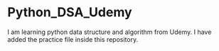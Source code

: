 # Python_DSA_Udemy
I am learning python data structure and algorithm from Udemy. I have added the practice file inside this repository.
